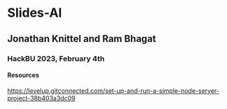 # Slides-AI
## Jonathan Knittel and Ram Bhagat
### HackBU 2023, February 4th

#### Resources
https://levelup.gitconnected.com/set-up-and-run-a-simple-node-server-project-38b403a3dc09
